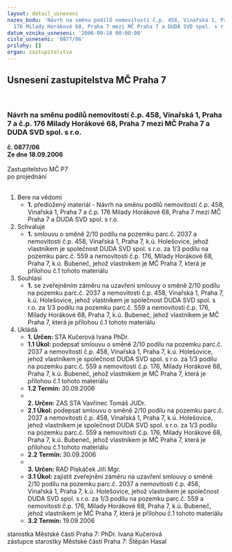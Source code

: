 ```yaml
---
layout: detail_usneseni
nazev_bodu: 'Návrh na směnu podílů nemovitostí č.p. 458, Vinařská 1, Praha 7 a č.p.
  176 Milady Horákové 68, Praha 7 mezi MČ Praha 7 a DUDA SVD spol. s r.o. '
datum_vzniku_usneseni: '2006-09-18 00:00:00'
cislo_usneseni: '0877/06'
prilohy: []
organ: zastupitelstvo
---
```

<div id="ucUsn_pList" class="usn">
	<span><h2>Usnesení zastupitelstva MČ Praha 7 </h2>
<br></span><div class="standBody">
<span><h3>Návrh na směnu podílů nemovitostí č.p. 458, Vinařská 1, Praha 7 a č.p. 176 Milady Horákové 68, Praha 7 mezi MČ Praha 7 a DUDA SVD spol. s r.o. </h3></span><div class="center">
		<strong>č. 0877/06</strong><br>
	</div>
<div class="center">
		<strong>Ze dne 18.09.2006</strong><br><br>
	</div>Zastupitelstvo MČ P7<br> po projednání<br><br><ol>
<li>Bere na vědomí<ul><li>
<strong>1.</strong> předložený materiál - Návrh na směnu podílů nemovitostí č.p. 458, Vinařská 1, Praha 7 a č.p. 176 Milady Horákové 68, Praha 7 mezi MČ Praha 7 a DUDA SVD spol. s r.o. </li></ul>
</li>
<li>Schvaluje<ul><li>
<strong>1.</strong> smlouvu o směně 2/10 podílu na pozemku parc.č. 2037 a nemovitosti č.p. 458, Vinařská 1, Praha 7, k.ú. Holešovice, jehož vlastníkem je společnost DUDA SVD spol. s r.o. za 1/3 podílu na pozemku parc.č. 559 a nemovitosti č.p. 176, Milady Horákové 68, Praha 7, k.ú. Bubeneč, jehož vlastníkem je MČ Praha 7, která je přílohou č.1 tohoto materiálu</li></ul>
</li>
<li>Souhlasí<ul><li>
<strong>1.</strong> se zveřejněním záměru na uzavření smlouvy o směně 2/10 podílu na pozemku parc.č. 2037 a nemovitosti č.p. 458, Vinařská 1, Praha 7, k.ú. Holešovice, jehož vlastníkem je společnost DUDA SVD spol. s r.o. za 1/3 podílu na pozemku parc.č. 559 a nemovitosti č.p. 176, Milady Horákové 68, Praha 7, k.ú. Bubeneč, jehož vlastníkem je MČ Praha 7, která je přílohou č.1 tohoto materiálu</li></ul>
</li>
<li>Ukládá<ul>
<li>
<strong>1. Určen: </strong>STA Kučerová Ivana PhDr.</li>
<li>
<strong>1.1 Úkol: </strong>podepsat smlouvu o směně 2/10 podílu na pozemku parc.č. 2037 a nemovitosti č.p. 458, Vinařská 1, Praha 7, k.ú. Holešovice, jehož vlastníkem je společnost DUDA SVD spol. s r.o. za 1/3 podílu na pozemku parc.č. 559 a nemovitosti č.p. 176, Milady Horákové 68, Praha 7, k.ú. Bubeneč, jehož vlastníkem je MČ Praha 7, která je přílohou č.1 tohoto materiálu</li>
<li>
<strong>1.2 Termín: </strong>30.09.2006</li>
<li>
<strong><br>2. Určen: </strong>ZAS STA Vavřinec Tomáš JUDr.</li>
<li>
<strong>2.1 Úkol: </strong>podepsat smlouvu o směně 2/10 podílu na pozemku parc.č. 2037 a nemovitosti č.p. 458, Vinařská 1, Praha 7, k.ú. Holešovice, jehož vlastníkem je společnost DUDA SVD spol. s r.o. za 1/3 podílu na pozemku parc.č. 559 a nemovitosti č.p. 176, Milady Horákové 68, Praha 7, k.ú. Bubeneč, jehož vlastníkem je MČ Praha 7, která je přílohou č.1 tohoto materiálu </li>
<li>
<strong>2.2 Termín: </strong>30.09.2006</li>
<li>
<strong><br>3. Určen: </strong>RAD Piskáček Jiří Mgr.</li>
<li>
<strong>3.1 Úkol: </strong>zajistit zveřejnění záměru na uzavření smlouvy o směně 2/10 podílu na pozemku parc.č. 2037 a nemovitosti č.p. 458, Vinařská 1, Praha 7, k.ú. Holešovice, jehož vlastníkem je společnost DUDA SVD spol. s r.o. za 1/3 podílu na pozemku parc.č. 559 a nemovitosti č.p. 176, Milady Horákové 68, Praha 7, k.ú. Bubeneč, jehož vlastníkem je MČ Praha 7, která je přílohou č.1 tohoto materiálu  </li>
<li>
<strong>3.2 Termín: </strong>19.09.2006</li>
</ul>
</li>
</ol>starostka Městské části Praha 7: PhDr. Ivana Kučerová<br>zástupce starostky Městské části Praha 7: Štěpán Hasal
</div>
</div>